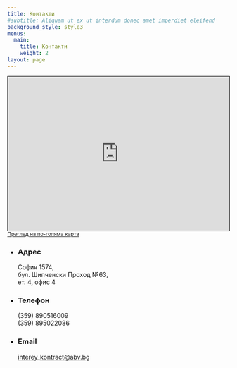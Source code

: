 ```yaml
---
title: Контакти
#subtitle: Aliquam ut ex ut interdum donec amet imperdiet eleifend
background_style: style3
menus:
  main:
    title: Контакти
    weight: 2
layout: page
---
```


<div class="content">
    <div class="inner">
      <div class="row">
        <div class="col-6 col-12-medium">
          <iframe width="100%" height="350" frameborder="0" scrolling="no" marginheight="0" marginwidth="0"
            src="https://www.openstreetmap.org/export/embed.html?bbox=23.361858129501343%2C42.67606236882828%2C23.370870351791385%2C42.6817176764828&amp;layer=mapnik&marker=42.67888771459483%2C23.366365917026997" style="border: 1px solid black">
          </iframe>
          <br/>
          <small>
              <a href="https://www.openstreetmap.org/?mlat=42.67898&amp;mlon=23.36646#map=17/42.67898/23.36646&amp;layers=N">
                Преглед на по-голяма карта
              </a>
          </small>
        </div>
        <div class="col-3 col-6-medium">
          <ul class="icons bulleted">
              <li class="icon fa-map-marker">
                  <h3>Адрес</h3>
                  <p>
                    София 1574,<br/>
                    бул. Шипченски Проход №63,<br/>
                    ет. 4, офис 4<br/>
                  </p>
              </li>
          </ul>
        </div>
        <div class="col-3 col-6-medium">
          <ul class="icons bulleted">
              <li class="icon fa-phone">
                  <h3>Телефон</h3>
                  <p>
                    (359) 890516009<br/>
                    (359) 895022086
                  </p>
              </li>
              <li class="icon fa-envelope-o">
                  <h3>Email</h3>
                  <p>
                    <a href="mailto:interey_kontract@abv.bg">interey_kontract@abv.bg</a>
                  </p>
              </li>
          </ul>
        </div>
